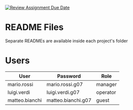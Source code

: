[![Review Assignment Due Date](https://classroom.github.com/assets/deadline-readme-button-24ddc0f5d75046c5622901739e7c5dd533143b0c8e959d652212380cedb1ea36.svg)](https://classroom.github.com/a/CKg0UQ4N)

# README Files
Separate READMEs are available inside each project's folder

# Users

| **User**       | **Password**       | **Role** |
|----------------|--------------------|----------|
| mario.rossi    | mario.rossi.g07    | manager  |
| luigi.verdi    | luigi.verdi.g07    | operator |
| matteo.bianchi | matteo.bianchi.g07 | guest    |